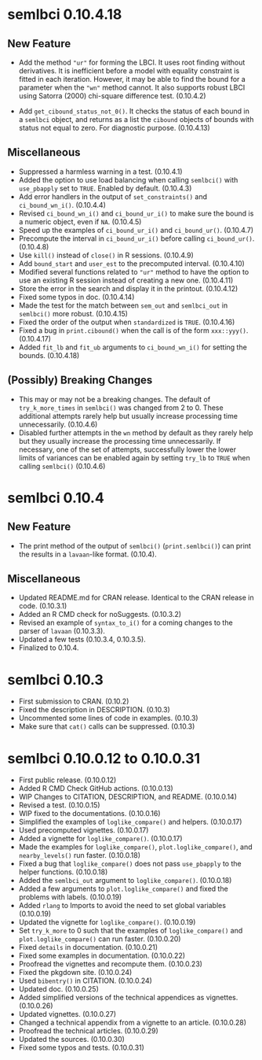 # semlbci 0.10.4.18

## New Feature

- Add the method `"ur"` for forming the
  LBCI. It uses root finding without
  derivatives. It is inefficient before
  a model with equality constraint is
  fitted in each iteration. However, it
  may be able to find the bound for a
  parameter when the `"wn"` method
  cannot. It also supports robust LBCI
  using Satorra (2000) chi-square
  difference test. (0.10.4.2)

- Add `get_cibound_status_not_0()`. It
  checks the status of each bound in
  a `semlbci` object, and returns as
  a list the `cibound` objects of
  bounds with status not equal to zero.
  For diagnostic purpose. (0.10.4.13)

## Miscellaneous

- Suppressed a harmless warning in a
  test. (0.10.4.1)
- Added the option to use load balancing
  when calling `semlbci()` with
  `use_pbapply` set to `TRUE`. Enabled
  by default. (0.10.4.3)
- Add error handlers in the output
  of `set_constraints()` and
  `ci_bound_wn_i()`. (0.10.4.4)
- Revised `ci_bound_wn_i()` and
  `ci_bound_ur_i()` to make
  sure the bound is a numeric object,
  even if `NA`. (0.10.4.5)
- Speed up the examples of
  `ci_bound_ur_i()` and `ci_bound_ur()`.
  (0.10.4.7)
- Precompute the interval in
  `ci_bound_ur_i()` before calling
  `ci_bound_ur()`. (0.10.4.8)
- Use `kill()` instead of `close()`
  in R sessions. (0.10.4.9)
- Add `bound_start` and `user_est`
  to the precomputed interval.
  (0.10.4.10)
- Modified several functions related to
  `"ur"` method to have the option to
  use an existing R session instead of
  creating a new one. (0.10.4.11)
- Store the error in the search and
  display it in the printout.
  (0.10.4.12)
- Fixed some typos in doc.
  (0.10.4.14)
- Made the test for the match between
  `sem_out` and `semlbci_out` in
  `semlbci()` more robust. (0.10.4.15)
- Fixed the order of the output when
  `standardized` is `TRUE`. (0.10.4.16)
- Fixed a bug in `print.cibound()` when
  the call is of the form `xxx::yyy()`.
  (0.10.4.17)
- Added `fit_lb` and `fit_ub` arguments
  to `ci_bound_wn_i()` for setting
  the bounds. (0.10.4.18)

## (Possibly) Breaking Changes

- This may or may not be a breaking
  changes. The default of
  `try_k_more_times` in `semlbci()` was
  changed from 2 to 0. These additional
  attempts rarely help but usually
  increase processing time
  unnecessarily. (0.10.4.6)
- Disabled further attempts in
  the `wn` method by default
  as they rarely help but they usually
  increase
  the processing time unnecessarily.
  If necessary, one of the set of
  attempts, successfully lower the
  lower limits of variances can be
  enabled again by setting `try_lb`
  to `TRUE` when calling `semlbci()`
  (0.10.4.6)

# semlbci 0.10.4

## New Feature

- The print method of the output of
  `semlbci()` (`print.semlbci()`) can
  print the results in a `lavaan`-like
  format. (0.10.4).

## Miscellaneous

- Updated README.md for CRAN release. Identical
  to the CRAN release in code. (0.10.3.1)
- Added an R CMD check for noSuggests. (0.10.3.2)
- Revised an example of `syntax_to_i()`
  for a coming changes to the parser of
  `lavaan` (0.10.3.3).
- Updated a few tests (0.10.3.4, 0.10.3.5).
- Finalized to 0.10.4.

# semlbci 0.10.3

- First submission to CRAN. (0.10.2)
- Fixed the description in DESCRIPTION. (0.10.3)
- Uncommented some lines of code in examples. (0.10.3)
- Make sure that `cat()` calls can be suppressed. (0.10.3)

# semlbci 0.10.0.12 to 0.10.0.31

- First public release. (0.10.0.12)
- Added R CMD Check GitHub actions. (0.10.0.13)
- WIP Changes to CITATION, DESCRIPTION, and README. (0.10.0.14)
- Revised a test. (0.10.0.15)
- WIP fixed to the documentations. (0.10.0.16)
- Simplified the examples of `loglike_compare()` and helpers.  (0.10.0.17)
- Used precomputed vignettes. (0.10.0.17)
- Added a vignette for `loglike_compare()`. (0.10.0.17)
- Made the examples for `loglike_compare()`,
  `plot.loglike_compare()`, and `nearby_levels()` run faster. (0.10.0.18)
- Fixed a bug that `loglike_compare()` does not pass
  `use_pbapply` to the helper functions. (0.10.0.18)
- Added the `semlbci_out` argument to `loglike_compare()`. (0.10.0.18)
- Added a few arguments to `plot.loglike_compare()` and
  fixed the problems with labels. (0.10.0.19)
- Added `rlang` to Imports to avoid the need to set global
  variables (0.10.0.19)
- Updated the vignette for `loglike_compare()`. (0.10.0.19)
- Set `try_k_more` to 0 such that the examples of
  `loglike_compare()` and `plot.loglike_compare()` can run faster. (0.10.0.20)
- Fixed `details` in documentation. (0.10.0.21)
- Fixed some examples in documentation. (0.10.0.22)
- Proofread the vignettes and recompute them. (0.10.0.23)
- Fixed the pkgdown site. (0.10.0.24)
- Used `bibentry()` in CITATION. (0.10.0.24)
- Updated doc. (0.10.0.25)
- Added simplified versions of the technical appendices as vignettes. (0.10.0.26)
- Updated vignettes. (0.10.0.27)
- Changed a technical appendix from a vignette to an article. (0.10.0.28)
- Proofread the technical articles. (0.10.0.29)
- Updated the sources. (0.10.0.30)
- Fixed some typos and tests. (0.10.0.31)